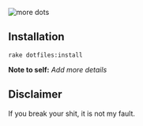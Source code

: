 ![more dots](https://raw.githubusercontent.com/frank-who/dotfiles/master/assets/dots.jpg)

## Installation

```
rake dotfiles:install
```

**Note to self:** _Add more details_

## Disclaimer

If you break your shit, it is not my fault.
